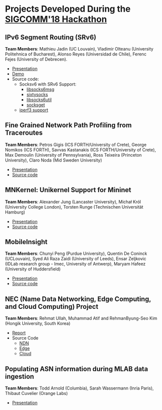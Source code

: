 # Projects Developed During the [SIGCOMM'18 Hackathon](https://conferences.sigcomm.org/sigcomm/2018/hackathon.html)

## IPv6 Segment Routing (SRv6)

**Team Members**:
Mathieu Jadin (UC Louvain), Vladimir Olteanu (University Politehnica of Bucharest), Alonso Reyes (Universidad de Chile), Ferenc Fejes (University of Debrecen).

* [Presentation](https://docs.google.com/presentation/d/1T00nLg7H7R5nX489IGLG3lEmP_P-I4o2fgh5tR_7ZPA/edit?usp=sharing) 
* [Demo](https://www.youtube.com/watch?v=e03SLEb-B3k&feature=youtu.be)
* Source code: 
    * Socksv6 with SRv6 Support:
        * [libsocks6msg](https://github.com/45G/libsocks6msg/tree/ipv6sr)
        * [sixtysocks](https://github.com/45G/sixtysocks/tree/ipv6sr)
        * [libsocks6util](https://github.com/45G/libsocks6util/tree/ipv6sr)
        * [socksget](https://github.com/45G/socksget/tree/ipv6sr)
    * [iperf3 support](https://github.com/SPYFF/iperf/tree/seg6)

## Fine Grained Network Path Profiling from Traceroutes

**Team Members**:
Petros Gigis (ICS FORTH/University of Crete), George Nomikos (ICS FORTH), Savvas Kastanakis (ICS FORTH/University of Crete), Max Demoulin (University of Pennsylvania), Ross Teixeira (Princeton University), Claro Noda (Mid Sweden University)

* [Presentation](https://github.com/acmsigcomm18hackathon/hackathonprojects/blob/master/SIGCOMM%20Hackathon.pdf)
* [Source code](https://github.com/pgigis/vantage-point-similarity)

## MNKernel: Unikernel Support for Mininet

**Team Members**:
Alexander Jung (Lancaster University), Michał Król (University College London), Torsten Runge (Technischen Universität Hamburg)   

* [Presentation](https://github.com/acmsigcomm18hackathon/hackathonprojects/blob/master/SIGCOMM%20Hackaton%20Presentation%20Unikernel%20Support%20for%20Mininet.pptx)
* [Source code](https://github.com/nderjung/mininet)

## MobileInsight

**Team Members**:
Chunyi Peng (Purdue University), Quentin De Coninck (UCLouvain), Syed Ali Raza Zaidi (University of Leeds), Ensar Zeljkovic (IDLab research group - Imec, University of Antwerp), Maryam Hafeez (University of Huddersfield)

* [Presentation](https://www.cs.purdue.edu/homes/chunyi/talks/mobileinsight-hackaton-201808-full-final.pptx)
* [Source code](https://github.com/qdeconinck/hackathon-2018-mobileinsight)

## NEC (Name Data Networking, Edge Computing, and Cloud Computing) Project

**Team Members**:
Rehmat Ullah, Muhammad Atif and RehmanByung-Seo Kim (Hongik University, South Korea)

* [Report](https://github.com/acmsigcomm18hackathon/hackathonprojects/blob/master/ACM%20SIGCOMM%20Hackathon%20Report.docx)
* Source Code
  * [NDN](https://github.com/atifrehman/NEC/tree/master/ndnSIM/apps)
  * [Edge](https://github.com/atifrehman/NEC/tree/master/Edge)
  * [Cloud](https://github.com/atifrehman/NEC/tree/master/Cloud)

## Populating ASN information during MLAB data ingestion

**Team Members**:
Todd Arnold (Columbia), Sarah	Wassermann (Inria Paris), Thibaut Cuvelier (Orange Labs)

* [Presentation](https://github.com/acmsigcomm18hackathon/hackathonprojects/blob/master/Populate%20ASN%20Information%20During%20Data%20Ingest.pdf)
